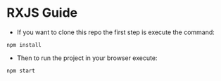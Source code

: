 # RXJS Guide

* If you want to clone this repo the first step is execute the command:

```
npm install
```

* Then to run the project in your browser execute:

```
npm start
```

